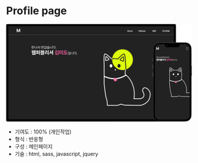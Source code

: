 # Profile page

![기기목업](./works/design-guide/images/profile_mockup_pc+mobile.png)

- 기여도 : 100% (개인작업)
- 형식 : 반응형
- 구성 : 메인페이지
- 기술 : html, sass, javascript, jquery
